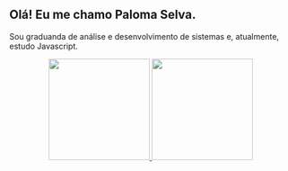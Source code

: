   ## Olá! Eu me chamo Paloma Selva. 
  Sou graduanda de análise e desenvolvimento de sistemas e, atualmente, estudo Javascript.

  <div align="center">
  <a href="https://github.com/PalomaSelva">
  <img height="180em" src="https://github-readme-stats.vercel.app/api?username=palomaselva&show_icons=true&theme=dracula&include_all_commits=true&count_private=true"/>
  <img height="180em" src="https://github-readme-stats.vercel.app/api/top-langs/?username=PalomaSelva&layout=compact&langs_count=7&theme=dracula"/>
</div>
